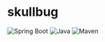 # skullbug


![Spring Boot](https://img.shields.io/badge/Spring_Boot-3.3.2-blue)
![Java](https://img.shields.io/badge/Java-17-blue)
![Maven](https://img.shields.io/badge/Maven-blue)  





